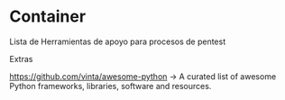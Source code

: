 # Container
Lista de Herramientas de apoyo para procesos de pentest 

Extras


https://github.com/vinta/awesome-python -> A curated list of awesome Python frameworks, libraries, software and resources.



